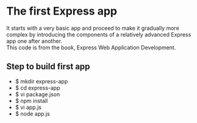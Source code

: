 # The first Express app
It starts with a very basic app and proceed to make it gradually more complex by introducing the components of a relatively advanced Express app one after another.  
This code is from the book, Express Web Application Development.

## Step to build first app
* $ mkdir express-app
* $ cd express-app
* $ vi package.json
* $ npm install
* $ vi app.js
* $ node app.js


